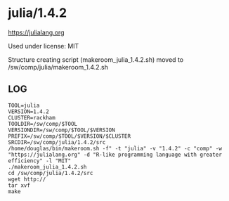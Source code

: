 julia/1.4.2
========================

<https://julialang.org>

Used under license:
MIT

Structure creating script (makeroom_julia_1.4.2.sh) moved to /sw/comp/julia/makeroom_1.4.2.sh

LOG
---

    TOOL=julia
    VERSION=1.4.2
    CLUSTER=rackham
    TOOLDIR=/sw/comp/$TOOL
    VERSIONDIR=/sw/comp/$TOOL/$VERSION
    PREFIX=/sw/comp/$TOOL/$VERSION/$CLUSTER
    SRCDIR=/sw/comp/julia/1.4.2/src
    /home/douglas/bin/makeroom.sh -f" -t "julia" -v "1.4.2" -c "comp" -w "https://julialang.org" -d "R-like programming language with greater efficiency" -l "MIT"
    ./makeroom_julia_1.4.2.sh
    cd /sw/comp/julia/1.4.2/src
    wget http://
    tar xvf 
    make

